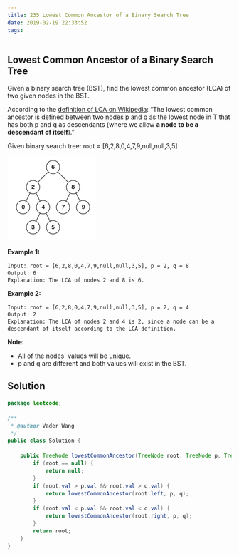 ```yaml
---
title: 235 Lowest Common Ancestor of a Binary Search Tree
date: 2019-02-19 22:33:52
tags:
---
```


## Lowest Common Ancestor of a Binary Search Tree

Given a binary search tree (BST), find the lowest common ancestor (LCA) of two given nodes in the BST.

According to the [definition of LCA on Wikipedia](https://en.wikipedia.org/wiki/Lowest_common_ancestor): “The lowest common ancestor is defined between two nodes p and q as the lowest node in T that has both p and q as descendants (where we allow **a node to be a descendant of itself**).”

Given binary search tree:  root = [6,2,8,0,4,7,9,null,null,3,5]



![binarysearchtree_improved](235-Lowest-Common-Ancestor-of-a-Binary-Search-Tree/binarysearchtree_improved.png)

**Example 1:**

```
Input: root = [6,2,8,0,4,7,9,null,null,3,5], p = 2, q = 8
Output: 6
Explanation: The LCA of nodes 2 and 8 is 6.
```

**Example 2:**

```
Input: root = [6,2,8,0,4,7,9,null,null,3,5], p = 2, q = 4
Output: 2
Explanation: The LCA of nodes 2 and 4 is 2, since a node can be a descendant of itself according to the LCA definition.
```

 

**Note:**

- All of the nodes' values will be unique.
- p and q are different and both values will exist in the BST.

## Solution

```java
package leetcode;

/**
 * @author Vader Wang
 */
public class Solution {

    public TreeNode lowestCommonAncestor(TreeNode root, TreeNode p, TreeNode q) {
        if (root == null) {
            return null;
        }
        if (root.val > p.val && root.val > q.val) {
            return lowestCommonAncestor(root.left, p, q);
        }
        if (root.val < p.val && root.val < q.val) {
            return lowestCommonAncestor(root.right, p, q);
        }
        return root;
    }
}
```



